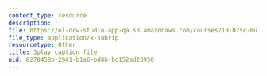 ```yaml
---
content_type: resource
description: ''
file: https://ol-ocw-studio-app-qa.s3.amazonaws.com/courses/18-02sc-multivariable-calculus-fall-2010/8278458b2941b1a6bd8bbc152ad23950_WwBaQCy4jfk.srt
file_type: application/x-subrip
resourcetype: Other
title: 3play caption file
uid: 8278458b-2941-b1a6-bd8b-bc152ad23950
---
```

